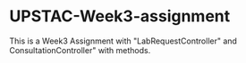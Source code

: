 # UPSTAC-Week3-assignment

This is a Week3 Assignment with "LabRequestController" and ConsultationController" with methods.
